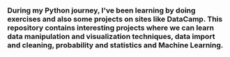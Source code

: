 ### During my Python journey, I've been learning by doing exercises and also some projects on sites like DataCamp. This repository contains interesting projects where we can learn data manipulation and visualization techniques, data import and cleaning, probability and statistics and Machine Learning.
